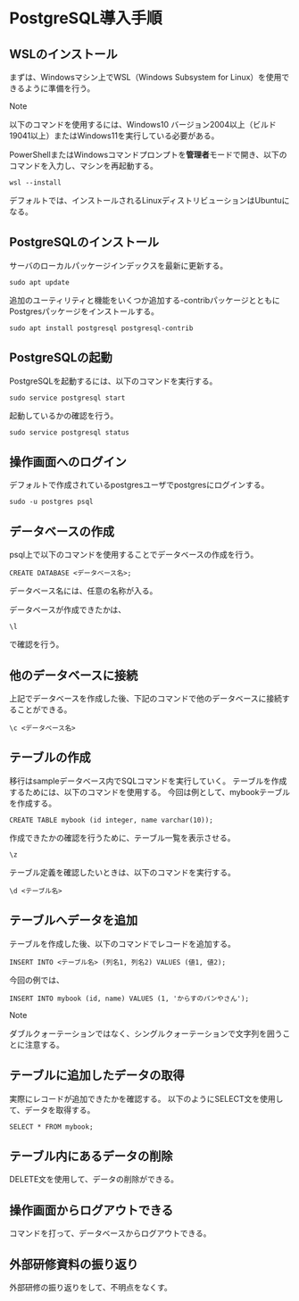 # PostgreSQL導入手順

## WSLのインストール

まずは、Windowsマシン上でWSL（Windows Subsystem for Linux）を使用できるように準備を行う。

> [!NOTE]
> 以下のコマンドを使用するには、Windows10 バージョン2004以上（ビルド19041以上）またはWindows11を実行している必要がある。

PowerShellまたはWindowsコマンドプロンプトを**管理者**モードで開き、以下のコマンドを入力し、マシンを再起動する。

```powershell:powershell
wsl --install
```
デフォルトでは、インストールされるLinuxディストリビューションはUbuntuになる。

## PostgreSQLのインストール

サーバのローカルパッケージインデックスを最新に更新する。
```
sudo apt update
```
追加のユーティリティと機能をいくつか追加する-contribパッケージとともにPostgresパッケージをインストールする。
```
sudo apt install postgresql postgresql-contrib
```

## PostgreSQLの起動

PostgreSQLを起動するには、以下のコマンドを実行する。
```
sudo service postgresql start
```
起動しているかの確認を行う。
```
sudo service postgresql status
```

## 操作画面へのログイン

デフォルトで作成されているpostgresユーザでpostgresにログインする。
```
sudo -u postgres psql
```

## データベースの作成

psql上で以下のコマンドを使用することでデータベースの作成を行う。
```
CREATE DATABASE <データベース名>;
```
データベース名には、任意の名称が入る。

データベースが作成できたかは、
```
\l
```
で確認を行う。

## 他のデータベースに接続

上記でデータベースを作成した後、下記のコマンドで他のデータベースに接続することができる。
```
\c <データベース名>
```

## テーブルの作成
移行はsampleデータベース内でSQLコマンドを実行していく。
テーブルを作成するためには、以下のコマンドを使用する。
今回は例として、mybookテーブルを作成する。
```
CREATE TABLE mybook (id integer, name varchar(10));
```
作成できたかの確認を行うために、テーブル一覧を表示させる。
```
\z
```
テーブル定義を確認したいときは、以下のコマンドを実行する。
```
\d <テーブル名>
```

## テーブルへデータを追加

テーブルを作成した後、以下のコマンドでレコードを追加する。
```
INSERT INTO <テーブル名> (列名1, 列名2) VALUES (値1, 値2);
```
今回の例では、
```
INSERT INTO mybook (id, name) VALUES (1, 'からすのパンやさん');
```
> [!NOTE]
> ダブルクォーテーションではなく、シングルクォーテーションで文字列を囲うことに注意する。

## テーブルに追加したデータの取得

実際にレコードが追加できたかを確認する。
以下のようにSELECT文を使用して、データを取得する。
```
SELECT * FROM mybook;
```

## テーブル内にあるデータの削除

DELETE文を使用して、データの削除ができる。

## 操作画面からログアウトできる

コマンドを打って、データベースからログアウトできる。

## 外部研修資料の振り返り

外部研修の振り返りをして、不明点をなくす。
